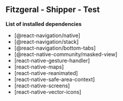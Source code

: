 ## Fitzgeral - Shipper - Test

**List of installed dependencies**
- [@react-navigation/native]
- [@react-navigation/stack]
- [@react-navigation/bottom-tabs]
- [@react-native-community/masked-view]
- [react-native-gesture-handler]
- [react-native-maps]
- [react-native-reanimated]
- [react-native-safe-area-context]
- [react-native-screens]
- [react-native-vector-icons]